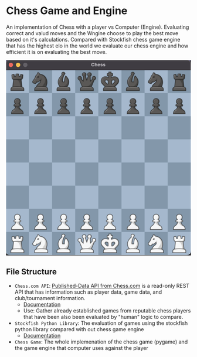 # Chess Game and Engine
An implementation of Chess with a player vs Computer (Engine). 
Evaluating correct and valud moves and the Wngine choose to play the best move based on it's calculations. Compared with Stockfish chess game engine that has the highest elo in the world we evaluate our chess engine and how efficient it is on evaluating the best move.

![Demo](demo.png)
## File Structure 
- `Chess.com API`: [Published-Data API from Chess.com](https://www.chess.com/news/view/published-data-api#pubapi-general) is a read-only REST API that has information such as player data, game data, and club/tournament information. 
    - [Documentation](https://chesscom.readthedocs.io/en/latest/)
    - Use: Gather already established games from reputable chess players that have been also been evaluated by "human" logic to compare.
- `Stockfish Python Library`: The evaluation of games using the stockfish python library compared with out chess game engine
    - [Documentation](https://pypi.org/project/stockfish/#description)
- `Chess Game`: The whole implemenation of the chess game (pygame) and the game engine that computer uses against the player

